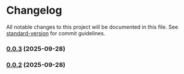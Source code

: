 # Changelog

All notable changes to this project will be documented in this file. See [standard-version](https://github.com/conventional-changelog/standard-version) for commit guidelines.

### [0.0.3](https://github.com/VilasBoas1407/projeto-1-eda-plataforma-e-commerce/compare/v1.2.1...v0.0.3) (2025-09-28)

### [0.0.2](https://github.com/VilasBoas1407/projeto-1-eda-plataforma-e-commerce/compare/v1.2.0...v0.0.2) (2025-09-28)
